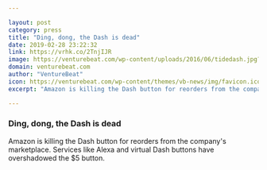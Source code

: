 ```yaml
---

layout: post
category: press
title: "Ding, dong, the Dash is dead"
date: 2019-02-28 23:22:32
link: https://vrhk.co/2TnjIJR
image: https://venturebeat.com/wp-content/uploads/2016/06/tidedash.jpg?w=1200&strip=all
domain: venturebeat.com
author: "VentureBeat"
icon: https://venturebeat.com/wp-content/themes/vb-news/img/favicon.ico
excerpt: "Amazon is killing the Dash button for reorders from the company's marketplace. Services like Alexa and virtual Dash buttons have overshadowed the $5 button."

---
```


### Ding, dong, the Dash is dead

Amazon is killing the Dash button for reorders from the company's marketplace. Services like Alexa and virtual Dash buttons have overshadowed the $5 button.
